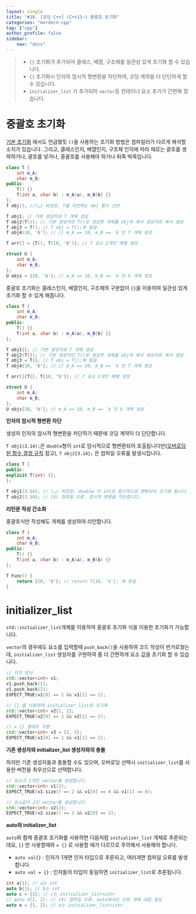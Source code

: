 ```yaml
---
layout: single
title: "#10. [모던 C++] (C++11~) 중괄호 초기화"
categories: "mordern-cpp"
tag: ["cpp"]
author_profile: false
sidebar: 
    nav: "docs"
---
```


> * `{}` 초기화가 추가되어 클래스, 배열, 구조체를 일관성 있게 초기화 할 수 있습니다.
> * `{}` 초기화시 인자의 암시적 형변환을 차단하여, 코딩 계약을 더 단단하게 할 수 있습니다.
> * `initializer_list` 가 추가되어 `vector`등 컨테이너 요소 추가가 간편해 졌습니다.

# 중괄호 초기화

[기본 초기화](https://tango1202.github.io/classic-cpp-guide/classic-cpp-guide-initialization/#%EA%B8%B0%EB%B3%B8-%EC%B4%88%EA%B8%B0%ED%99%94) 에서도 언급했듯 `()`을 사용하는 초기화 방법은 컴파일러가 다르게 해석할 소지가 있습니다. 그리고, 클래스인지, 배열인지, 구조체 인지에 따라 때로는 괄호를 생략하거나, 괄호를 넣거나, 중괄호를 사용해야 하거나 뒤죽 박죽입니다.

```cpp
class T {
    int m_A;
    char m_B;
public:
    T() {}
    T(int a, char b) : m_A(a), m_B(b) {}    
};
T obj(); //(△) 비권장. T를 리턴하는 obj 함수 선언

T obj1; // 기본 생성자로 T 개체 생성
T obj2(T()); // 기본 생성자인 T()로 생성한 개체를 obj의 복사 생성자로 복사 생성
T obj3 = T(); // T obj = T();와 동일
T obj4(10, 'b'); // // m_A == 10, m_B == `b`인 T 개체 생성

T arr[] = {T(), T(10, 'b')}; // T 요소 2개인 배열 생성

struct U {
    int m_A;
    char m_B;
};
U objs = {10, 'b'}; // m_A == 10, m_B == `b`인 U 개체 생성
```

중괄호 초기화는 클래스인지, 배열인지, 구조체의 구분없이 `{}`을 이용하여 일관성 있게 초기화 할 수 있게 해줍니다.

```cpp
class T {
    int m_A;
    char m_B;
public:
    T() {}
    T(int a, char b) : m_A(a), m_B(b) {}    
};

T obj1{}; // 기본 생성자로 T 개체 생성
T obj2(T{}); // 기본 생성자인 T()로 생성한 개체를 obj의 복사 생성자로 복사 생성
T obj3 = T{}; // T obj = T();와 동일
T obj4{10, 'b'}; // // m_A == 10, m_B == `b`인 T 개체 생성

T arr[]{T{}, T{10, 'b'}}; // T 요소 2개인 배열 생성

struct U {
    int m_A;
    char m_B;
};
U objs{10, 'b'}; // m_A == 10, m_B == `b`인 U 개체 생성   
```

**인자의 암시적 형변환 차단**

생성자 인자의 암시적 형변환을 차단하기 때문에 코딩 계약이 더 단단합니다.

`T obj1(3.14);`은 `double`형이 `int`로 암시적으로 형변환되어 호출됩니다만([오버로딩된 함수 결정 규칙](https://github.com/tango1202/tango1202.github.io/blob/main/_posts/2019-01-19-classic-cpp-guide-function.md#%EC%98%A4%EB%B2%84%EB%A1%9C%EB%94%A9%EB%90%9C-%ED%95%A8%EC%88%98-%EA%B2%B0%EC%A0%95-%EA%B7%9C%EC%B9%99) 참고), `T obj2{3.14};` 은 컴파일 오류를 발생시킵니다.

```cpp
class T {
public:
explicit T(int) {};
};

T obj1(3.14); // (△) 비권장. double 이 int로 암시적으로 변환되어 초기화 됩니다.
T obj2{3.14}; // (X) 컴파일 오류. 암시적 변환을 차단합니다.
```

**리턴문 작성 간소화**

중괄호식만 작성해도 개체를 생성하여 리턴합니다.

```cpp
class T {
    int m_A;
    char m_B;
public:
    T() {}
    T(int a, char b) : m_A(a), m_B(b) {}    
};

T Func() {
    return {10, 'b'}; // return T{10, 'b'}; 와 동일
}
```

# initializer_list

`std::initializer_list`개체를 이용하여 중괄호 초기화 식을 이용한 초기화가 가능합니다.

`vector`의 경우에도 요소를 입력할때 `push_back()`을 사용하여 코드 작성이 번거로웠는데, `initializer_list` 생성자를 구현하여 좀 더 간편하게 요소 값을 초기화 할 수 있습니다.

```cpp
// 이전 방식
std::vector<int> v1;
v1.push_back(1);
v1.push_back(2);
EXPECT_TRUE(v1[0] == 1 && v1[1] == 2);

// {} 를 이용하여 initializer_list로 초기화
std::vector<int> v2{1, 2};
EXPECT_TRUE(v2[0] == 1 && v2[1] == 2);       

// = {} 형태도 지원
std::vector<int> v3 = {1, 2};
EXPECT_TRUE(v1[0] == 1 && v1[1] == 2); 
```

**기존 생성자와 initializer_list 생성자와의 충돌**

하지만 기존 생성자들과 충돌할 수도 있으며, 오버로딩 선택시 `initializer_list`를 사용한 버전을 최우선으로 선택합니다.

```cpp
// 요소가 2개인 vector를 생성합니다.
std::vector<int> v1(2);
EXPECT_TRUE(v1.size() == 2 && v1[0] == 0 && v1[1] == 0);

// 요소값이 2인 vector를 생성합니다.
std::vector<int> v2{2};
EXPECT_TRUE(v2.size() == 1 && v2[0] == 2);
```

**auto와 initializer_list**

`auto`와 함께 중괄호 초기화를 사용하면 다음처럼 `initializer_list` 개체로 추론되는데요, `{}` 만 사용할때와 `= {}` 로 사용할 때가 다르므로 주의해서 사용해야 합니다.

* `auto val{}` : 인자가 1개면 인자 타입으로 추론되고, 여러개면 컴파일 오류를 발생합니다.
* `auto val = {}` : 인자들의 타입이 동일하면 `initializer_list`로 추론됩니다.

```cpp
int a{1}; // a는 int
auto b{1}; // b는 int
auto c = {1}; // c는 initializer_list<int>
// auto d{1, 2}; // (X) 컴파일 오류. auto에서는 단일 개체 대입 필요    
auto e = {1, 2}; // e는 initializer_list<int>  
```
